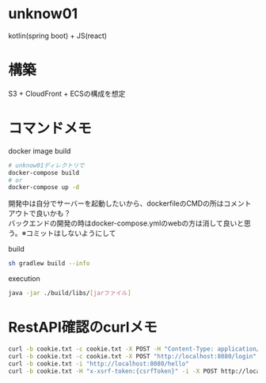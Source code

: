 # unknow01
kotlin(spring boot) + JS(react)

# 構築
S3 + CloudFront + ECSの構成を想定

# コマンドメモ
docker image build
```sh
# unknow01ディレクトリで
docker-compose build
# or
docker-compose up -d
```
開発中は自分でサーバーを起動したいから、dockerfileのCMDの所はコメントアウトで良いかも？  
バックエンドの開発の時はdocker-compose.ymlのwebの方は消して良いと思う。※コミットはしないようにして

build
```sh
sh gradlew build --info
```
execution
```sh
java -jar ./build/libs/[jarファイル]
```

# RestAPI確認のcurlメモ
```sh
curl -b cookie.txt -c cookie.txt -X POST -H "Content-Type: application/json" -H "x-xsrf-token:{csrfToken}" -d '{"email":"unkoman@example.com","name":"unkoman","password":"unkoman"}' -i "http://localhost:8080/user/create_user"
curl -b cookie.txt -c cookie.txt -X POST "http://localhost:8080/login" -d "email=unko@example.com" -d "password=100" -i
curl -b cookie.txt -i "http://localhost:8080/hello"
curl -b cookie.txt -H "x-xsrf-token:{csrfToken}" -i -X POST http://localhost:8080/logout
```